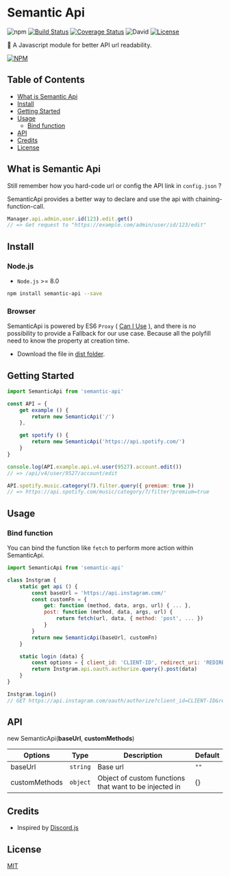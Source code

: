 # Semantic Api
![npm](https://img.shields.io/npm/v/semantic-api.svg)
[![Build Status](https://travis-ci.org/pionxzh/SemanticApi.svg?branch=master)](https://travis-ci.org/pionxzh/SemanticApi)
[![Coverage Status](https://coveralls.io/repos/github/pionxzh/SemanticApi/badge.svg?branch=master)](https://coveralls.io/github/pionxzh/SemanticApi?branch=master)
![David](https://img.shields.io/david/pionxzh/semantic-api.svg?color=%23009688)
[![License](https://img.shields.io/badge/license-MIT-blue.svg)](/LICENSE)

🎏 A Javascript module for better API url readability.

[![NPM](https://nodei.co/npm/semantic-api.png)](https://nodei.co/npm/semantic-api/)

[CanIUse]: https://caniuse.com/#search=proxy

## Table of Contents
  - [What is Semantic Api](#what-is-semantic-api)
  - [Install](#install)
  - [Getting Started](#getting-started)
  - [Usage](#usage)
    - [Bind function](#bind-function)
  - [API](#api)
  - [Credits](#credits)
  - [License](#license)

## What is Semantic Api

Still remember how you hard-code url or config the API link in `config.json` ?

SemanticApi provides a better way to declare and use the api with chaining-function-call.

```js
Manager.api.admin.user.id(123).edit.get()
// => Get request to "https://example.com/admin/user/id/123/edit"
```

## Install

### Node.js
* `Node.js` >= 8.0

```bash
npm install semantic-api --save
```
### Browser

SemanticApi is powered by ES6 `Proxy` ( [Can I Use][CanIUse] ), and there is no possibility to provide a Fallback for our use case. Because all the polyfill need to know the property at creation time.

* Download the file in [dist folder](https://github/pionxzh/semantic-api/dist/).

## Getting Started

```js
import SemanticApi from 'semantic-api'

const API = {
    get example () {
        return new SemanticApi('/')
    },

    get spotify () {
        return new SemanticApi('https://api.spotify.com/')
    }
}

console.log(API.example.api.v4.user(9527).account.edit())
// => /api/v4/user/9527/account/edit

API.spotify.music.category(7).filter.query({ premium: true })
// => https://api.spotify.com/music/category/7/filter?premium=true
```

## Usage

### Bind function

You can bind the function like `fetch` to perform more action within SemanticApi.

```js
import SemanticApi from 'semantic-api'

class Instgram {
    static get api () {
        const baseUrl = 'https://api.instagram.com/'
        const customFn = {
            get: function (method, data, args, url) { ... },
            post: function (method, data, args, url) {
                return fetch(url, data, { method: 'post', ... })
            }
        }
        return new SemanticApi(baseUrl, customFn)
    }

    static login (data) {
        const options = { client_id: 'CLIENT-ID', redirect_uri: 'REDIRECT-URI' }
        return Instgram.api.oauth.authorize.query().post(data)
    }
}

Instgram.login()
// GET https://api.instagram.com/oauth/authorize?client_id=CLIENT-ID&redirect_uri=REDIRECT-URI
```

## API

new SemanticApi(**baseUrl**, **customMethods**)

| Options       | Type     | Description                                            | Default |
| ------------- | -------- | ------------------------------------------------------ | ------- |
| baseUrl       | `string` | Base url                                               | `""`    |
| customMethods | `object` | Object of custom functions that want to be injected in | {}      |

## Credits

* Inspired by [Discord.js](https://github.com/discordjs/discord.js)

## License
[MIT](LICENSE)
